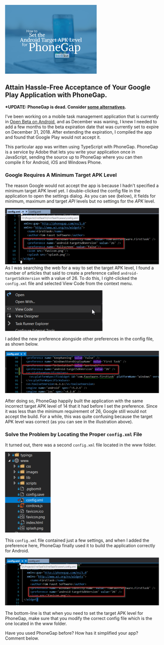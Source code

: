 
![](https://raw.githubusercontent.com/worseTyler/MarkdownBlogs/main/2019/01/android-apk-level-phonegap/images/AndroidTargetAPK-300x225.png)

## Attain Hassle-Free Acceptance of Your Google Play Application with PhoneGap.

**\*UPDATE: PhoneGap is dead. Consider [some alternatives](https://apppresser.com/phonegap-build-is-dead-here-are-some-alternatives/).**

I’ve been working on a mobile task management application that is currently in [Open Beta on Android](https://play.google.com/store/apps/details?id=com.faustware.firsttask), and as December was waning, I knew I needed to add a few months to the beta expiration date that was currently set to expire on December 31, 2018. After extending the expiration, I compiled the app and found that Google Play would not accept it.

This particular app was written using TypeScript with PhoneGap. PhoneGap is a service by Adobe that lets you write your application once in JavaScript, sending the source up to PhoneGap where you can then compile it for Android, iOS and Windows Phone.

### Google Requires A Minimum Target APK Level

The reason Google would not accept the app is because I hadn't specified a minimum target APK level yet. I double-clicked the config file in the application to open the settings dialog. As you can see (below), it fields for minimum, maximum and target _API_ levels but no settings for the _APK_ level.

![](https://raw.githubusercontent.com/worseTyler/MarkdownBlogs/main/2019/01/android-apk-level-phonegap/images/Tom5.png) As I was searching the web for a way to set the target APK level, I found a number of articles that said to create a preference called `android-targetSdkVersion` with a value of 26. To do this, I right-clicked the `config.xml` file and selected View Code from the context menu.

![](https://raw.githubusercontent.com/worseTyler/MarkdownBlogs/main/2019/01/android-apk-level-phonegap/images/2.config_api_menu-.png)

I added the new preference alongside other preferences in the config file, as shown below.

![](https://raw.githubusercontent.com/worseTyler/MarkdownBlogs/main/2019/01/android-apk-level-phonegap/images/3.config_api_2.png)

After doing so, PhoneGap happily built the application with the same incorrect target APK level of 14 that it had before I set the preference. Since it was less than the minimum requirement of 26, Google still would not accept the build. For a while, this was quite confusing because the target APK level was correct (as you can see in the illustration above).

### Solve the Problem by Locating the Proper `config.xml` File

It turned out, there was a second `config.xml` file located in the www folder.

![](https://raw.githubusercontent.com/worseTyler/MarkdownBlogs/main/2019/01/android-apk-level-phonegap/images/4.www_menu.png)

This `config.xml` file contained just a few settings, and when I added the preference here, PhoneGap finally used it to build the application correctly for Android.

![](https://raw.githubusercontent.com/worseTyler/MarkdownBlogs/main/2019/01/android-apk-level-phonegap/images/5.config_apk.png)

The bottom-line is that when you need to set the target APK level for PhoneGap, make sure that you modify the correct config file which is the one located in the www folder.

Have you used PhoneGap before? How has it simplified your app? Comment below.
